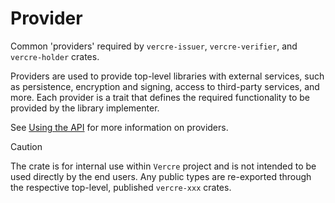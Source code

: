 # Provider

Common 'providers' required by `vercre-issuer`, `vercre-verifier`, and `vercre-holder`
crates.

Providers are used to provide top-level libraries with external services, such as 
persistence, encryption and signing, access to third-party services, and more.
Each provider is a trait that defines the required functionality to be provided by
the library implementer.

See [Using the API](https://vercre.io/using/index.md) for more information on providers.

> [!CAUTION]
>
> The crate is for internal use within `Vercre` project and is not intended to be used
> directly by the end users. Any public types are re-exported through the respective 
> top-level, published `vercre-xxx` crates.